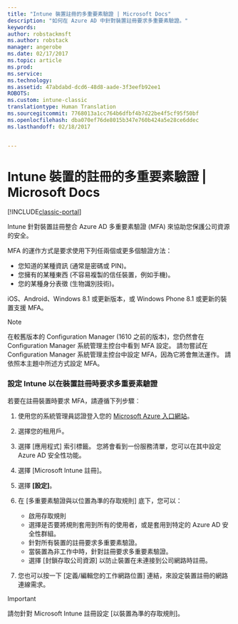 ```yaml
---
title: "Intune 裝置註冊的多重要素驗證 | Microsoft Docs"
description: "如何在 Azure AD 中針對裝置註冊要求多重要素驗證。"
keywords: 
author: robstackmsft
ms.author: robstack
manager: angerobe
ms.date: 02/17/2017
ms.topic: article
ms.prod: 
ms.service: 
ms.technology: 
ms.assetid: 47abdabd-dcd6-48d8-aade-3f3eefb92ee1
ROBOTS: 
ms.custom: intune-classic
translationtype: Human Translation
ms.sourcegitcommit: 7768013a1cc764b6dfbf4b7d22be4f5cf95f50bf
ms.openlocfilehash: dba070ef76de8015b347e760b424a5e28ce6ddec
ms.lasthandoff: 02/18/2017


---
```


# <a name="multi-factor-authentication-for-intune-device-enrollments"></a>Intune 裝置的註冊的多重要素驗證 | Microsoft Docs

[!INCLUDE[classic-portal](../includes/classic-portal.md)]

Intune 針對裝置註冊整合 Azure AD 多重要素驗證 (MFA) 來協助您保護公司資源的安全。

MFA 的運作方式是要求使用下列任兩個或更多個驗證方法： 

- 您知道的某種資訊 (通常是密碼或 PIN)。
- 您擁有的某種東西 (不容易複製的信任裝置，例如手機)。
- 您的某種身分表徵 (生物識別技術)。

iOS、Android、Windows 8.1 或更新版本，或 Windows Phone 8.1 或更新的裝置支援 MFA。

> [!NOTE]
> 在較舊版本的 Configuration Manager (1610 之前的版本)，您仍然會在 Configuration Manager 系統管理主控台中看到 MFA 設定。 請勿嘗試在 Configuration Manager 系統管理主控台中設定 MFA，因為它將會無法運作。 請依照本主題中所述方式設定 MFA。

### <a name="configure-intune-to-require-multi-factor-authentication-at-device-enrollment"></a>設定 Intune 以在裝置註冊時要求多重要素驗證
若要在註冊裝置時要求 MFA，請遵循下列步驟︰

1. 使用您的系統管理員認證登入您的 [Microsoft Azure 入口網站](https://manage.windowsazure.com)。
2. 選擇您的租用戶。
2. 選擇 [應用程式] 索引標籤。 您將會看到一份服務清單，您可以在其中設定 Azure AD 安全性功能。
3. 選擇 [Microsoft Intune 註冊]。
4. 選擇 **[設定]**。 
5. 在 [多重要素驗證與以位置為準的存取規則] 底下，您可以：
    
    -  啟用存取規則
    -  選擇是否要將規則套用到所有的使用者，或是套用到特定的 Azure AD 安全性群組。
    -  針對所有裝置的註冊要求多重要素驗證。
    -  當裝置為非工作中時，針對註冊要求多重要素驗證。
    -  選擇 [封鎖存取公司資源] 以防止裝置在未連接到公司網路時註冊。 
4. 您也可以按一下 [定義/編輯您的工作網路位置] 連結，來設定裝置註冊的網路連線需求。

> [!IMPORTANT]
> 
> 請勿針對 Microsoft Intune 註冊設定 [以裝置為準的存取規則]。

